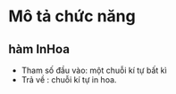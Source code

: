 # Mô tả chức năng

## hàm InHoa
- Tham số đầu vào: một chuỗi kí tự bất kì
- Trả về : chuỗi kí tự in hoa.
